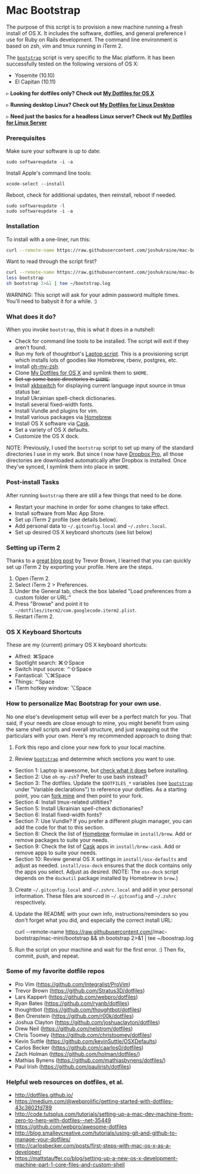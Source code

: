 # Mac Bootstrap

The purpose of this script is to provision a new machine running a fresh install of OS X. It includes the software, dotfiles, and general preference I use for Ruby on Rails development. The command line environment is based on zsh, vim and tmux running in iTerm 2.

The [`bootstrap`](https://github.com/joshukraine/mac-bootstrap/blob/mac-mini/bootstrap) script is very specific to the Mac platform. It has been successfully tested on the following versions of OS X:

* Yosemite (10.10)
* El Capitan (10.11)

&#9657; **Looking for dotfiles only? Check out [My Dotfiles for OS X](https://github.com/joshukraine/dotfiles)**

&#9657; **Running desktop Linux? Check out [My Dotfiles for Linux Desktop](https://github.com/joshukraine/linux-desktop)**

&#9657; **Need just the basics for a headless Linux server? Check out [My Dotfiles for Linux Server](https://github.com/joshukraine/linux-server)**


### Prerequisites

Make sure your software is up to date:

	sudo softwareupdate -i -a

Install Apple's command line tools:

	xcode-select --install

Reboot, check for additional updates, then reinstall, reboot if needed.

	sudo softwareupdate -l
	sudo softwareupdate -i -a


### Installation

To install with a one-liner, run this:

```sh
curl --remote-name https://raw.githubusercontent.com/joshukraine/mac-bootstrap/mac-mini/bootstrap && sh bootstrap 2>&1 | tee ~/bootstrap.log
```

Want to read through the script first?
```sh
curl --remote-name https://raw.githubusercontent.com/joshukraine/mac-bootstrap/mac-mini/bootstrap
less bootstrap
sh bootstrap 2>&1 | tee ~/bootstrap.log
```

WARNING: This script will ask for your admin password multiple times. You'll need to babysit it for a while. :)


### What does it do?

When you invoke `bootstrap`, this is what it does in a nutshell:

* Check for command line tools to be installed. The script will exit if they aren't found.
* Run my fork of thoughtbot's [Laptop script](https://github.com/joshukraine/laptop). This is a provisioning script which installs lots of goodies like Homebrew, rbenv, postgres, etc.
* Install [oh-my-zsh](https://github.com/robbyrussell/oh-my-zsh).
* Clone [My Dotfiles for OS X](https://github.com/joshukraine/dotfiles) and symlink them to `$HOME`.
* ~~Set up some basic directories in `$HOME`.~~
* Install [xkbswitch](https://github.com/joshukraine/xkbswitch-macosx) for displaying current language input source in tmux status bar.
* Install Ukrainian spell-check dictionaries.
* Install several fixed-width fonts.
* Install Vundle and plugins for vim.
* Install various packages via [Homebrew](http://brew.sh/).
* Install OS X software via [Cask](http://caskroom.io/).
* Set a variety of OS X defaults.
* Customize the OS X dock.

NOTE: Previously, I used the `bootstrap` script to set up many of the standard directories I use in my work. But since I now have [Dropbox Pro](https://db.tt/6kiw9mn9), all those directories are downloaded automatically after Dropbox is installed. Once they've synced, I symlink them into place in `$HOME`.


### Post-install Tasks

After running `bootstrap` there are still a few things that need to be done.

* Restart your machine in order for some changes to take effect.
* Install software from Mac App Store.
* Set up iTerm 2 profile (see details below).
* Add personal data to `~/.gitconfig.local` and `~/.zshrc.local`.
* Set up desired OS X keyboard shortcuts (see list below)


### Setting up iTerm 2

Thanks to a [great blog post](http://stratus3d.com/blog/2015/02/28/sync-iterm2-profile-with-dotfiles-repository/) by Trevor Brown, I learned that you can quickly set up iTerm 2 by exporting your profile. Here are the steps.

1. Open iTerm 2.
2. Select iTerm 2 > Preferences.
3. Under the General tab, check the box labeled "Load preferences from a custom folder or URL:"
4. Press "Browse" and point it to `~/dotfiles/iterm2/com.googlecode.iterm2.plist`.
5. Restart iTerm 2.


### OS X Keyboard Shortcuts

These are my (current) primary OS X keyboard shortcuts:

* Alfred: &#8984;Space
* Spotlight search: &#8984;&#8679;Space
* Switch input source: &#8963;&#8679;Space
* Fantastical: &#8997;&#8984;Space
* Things: &#8963;Space
* iTerm hotkey window: &#8997;Space


### How to personalize Mac Bootstrap for your own use.

No one else's development setup will ever be a perfect match for you. That said, if your needs are close enough to mine, you might benefit from using the same shell scripts and overall structure, and just swapping out the particulars with your own. Here's my recommended approach to doing that:

1) Fork this repo and clone your new fork to your local machine.

2) Review [`bootstrap`](https://github.com/joshukraine/mac-bootstrap/blob/mac-mini/bootstrap) and determine which sections you want to use.

* Section 1: Laptop is awesome, but [check what it does](https://github.com/joshukraine/laptop) before installing.
* Section 2: Use `oh-my-zsh`? Prefer to use bash instead?
* Section 3: The dotfiles. Update the `$DOTFILES_*` variables (see [`bootstrap`](https://github.com/joshukraine/mac-bootstrap/blob/mac-mini/bootstrap) under "Variable declarations") to reference your dotfiles. As a starting point, you can [fork mine](https://github.com/joshukraine/dotfiles) and then point to your fork.
* Section 4: Install tmux-related utiltities?
* Section 5: Install Ukrainian spell-check dictionaries?
* Section 6: Install fixed-width fonts?
* Section 7: Use Vundle? If you prefer a different plugin manager, you can add the code for that to this section.
* Section 8: Check the list of [Homebrew](http://brew.sh/) formulae in `install/brew`. Add or remove packages to suite your needs.
* Section 9: Check the list of [Cask](http://caskroom.io/) apps in `install/brew-cask`. Add or remove apps to suite your needs.
* Section 10: Review general OS X settings in `install/osx-defaults` and adjust as needed. `install/osx-dock` ensures that the dock contains only the apps you select. Adjust as desired. (NOTE: The `osx-dock` script depends on the `dockutil` package installed by Homebrew in `brew`.)

3) Create `~/.gitconfig.local` and `~/.zshrc.local` and add in your personal information. These files are sourced in `~/.gitconfig` and `~/.zshrc` respectively.

4) Update the README with your own info, instructions/reminders so you don't forget what you did, and especially the correct install URL:

	curl --remote-name https://raw.githubusercontent.com/<your-github-username>/mac-bootstrap/mac-mini/bootstrap && sh bootstrap 2>&1 | tee ~/boostrap.log

5) Run the script on your machine and wait for the first error. :) Then fix, commit, push, and repeat.


### Some of my favorite dotfile repos

* Pro Vim (https://github.com/Integralist/ProVim)
* Trevor Brown (https://github.com/Stratus3D/dotfiles)
* Lars Kappert (https://github.com/webpro/dotfiles)
* Ryan Bates (https://github.com/ryanb/dotfiles)
* thoughtbot (https://github.com/thoughtbot/dotfiles)
* Ben Orenstein (https://github.com/r00k/dotfiles)
* Joshua Clayton (https://github.com/joshuaclayton/dotfiles)
* Drew Neil (https://github.com/nelstrom/dotfiles)
* Chris Toomey (https://github.com/christoomey/dotfiles)
* Kevin Suttle (https://github.com/kevinSuttle/OSXDefaults)
* Carlos Becker (https://github.com/caarlos0/dotfiles)
* Zach Holman (https://github.com/holman/dotfiles/)
* Mathias Bynens (https://github.com/mathiasbynens/dotfiles/)
* Paul Irish (https://github.com/paulirish/dotfiles)


### Helpful web resources on dotfiles, et al.

* http://dotfiles.github.io/
* https://medium.com/@webprolific/getting-started-with-dotfiles-43c3602fd789
* http://code.tutsplus.com/tutorials/setting-up-a-mac-dev-machine-from-zero-to-hero-with-dotfiles--net-35449
* https://github.com/webpro/awesome-dotfiles
* http://blog.smalleycreative.com/tutorials/using-git-and-github-to-manage-your-dotfiles/
* http://carlosbecker.com/posts/first-steps-with-mac-os-x-as-a-developer/
* https://mattstauffer.co/blog/setting-up-a-new-os-x-development-machine-part-1-core-files-and-custom-shell
